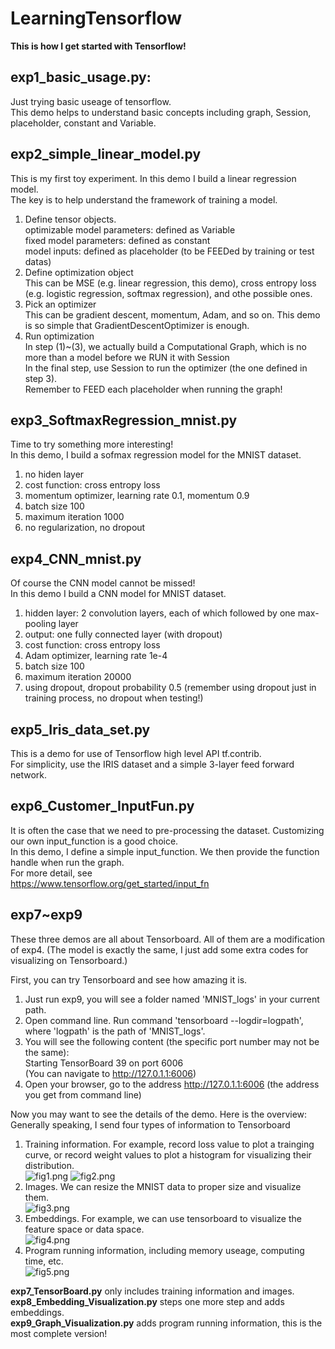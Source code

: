 # LearningTensorflow        
**This is how I get started with Tensorflow!**

## exp1_basic_usage.py:     
Just trying basic useage of tensorflow.     
This demo helps to understand basic concepts including graph, Session, placeholder, constant and Variable.

## exp2_simple_linear_model.py    
This is my first toy experiment. In this demo I build a linear regression model.     
The key is to help understand the framework of training a model.      
1. Define tensor objects.    
optimizable model parameters: defined as Variable    
fixed model parameters: defined as constant    
model inputs: defined as placeholder (to be FEEDed by training or test datas)    
2. Define optimization object    
This can be MSE (e.g. linear regression, this demo), cross entropy loss (e.g. logistic regression, softmax regression), and othe possible ones.    
3. Pick an optimizer    
This can be gradient descent, momentum, Adam, and so on. This demo is so simple that GradientDescentOptimizer is enough.    
4. Run optimization    
In step (1)~(3), we actually build a Computational Graph, which is no more than a model before we RUN it with Session    
In the final step, use Session to run the optimizer (the one defined in step 3).    
Remember to FEED each placeholder when running the graph!

## exp3_SoftmaxRegression_mnist.py    
Time to try something more interesting!    
In this demo, I build a sofmax regression model for the MNIST dataset.    
1. no hiden layer    
2. cost function: cross entropy loss    
3. momentum optimizer, learning rate 0.1, momentum 0.9    
4. batch size 100    
5. maximum iteration 1000    
6. no regularization, no dropout

## exp4_CNN_mnist.py    
Of course the CNN model cannot be missed!    
In this demo I build a CNN model for MNIST dataset.    
1. hidden layer: 2 convolution layers, each of which followed by one max-pooling layer    
2. output: one fully connected layer (with dropout)    
3. cost function: cross entropy loss    
4. Adam optimizer, learning rate 1e-4    
5. batch size 100    
6. maximum iteration 20000    
7. using dropout, dropout probability 0.5 (remember using dropout just in training process, no dropout when testing!)

## exp5_Iris_data_set.py
This is a demo for use of Tensorflow high level API tf.contrib.    
For simplicity, use the IRIS dataset and a simple 3-layer feed forward network.

## exp6_Customer_InputFun.py
It is often the case that we need to pre-processing the dataset. Customizing our own input_function is a good choice.     
In this demo, I define a simple input_function. We then provide the function handle when run the graph.     
For more detail, see   
https://www.tensorflow.org/get_started/input_fn

## exp7~exp9
These three demos are all about Tensorboard. All of them are a modification of exp4. (The model is exactly the same, I just add some extra codes for visualizing on Tensorboard.)

First, you can try Tensorboard and see how amazing it is.       
1. Just run exp9, you will see a folder named 'MNIST_logs' in your current path.    
2. Open command line. Run command 'tensorboard --logdir=logpath', where 'logpath' is the path of 'MNIST_logs'.    
3. You will see the following content (the specific port number may not be the same):    
Starting TensorBoard 39 on port 6006    
(You can navigate to http://127.0.1.1:6006)    
4. Open your browser, go to the address http://127.0.1.1:6006 (the address you get from command line)

Now you may want to see the details of the demo. Here is the overview:    
Generally speaking, I send four types of information to Tensorboard    
1. Training information. For example, record loss value to plot a trainging curve, or record weight values to plot a histogram for visualizing their distribution.  
![fig1.png](https://github.com/SaoYan/LearningTensorflow/blob/master/Figures/fig1.png)
![fig2.png](https://github.com/SaoYan/LearningTensorflow/blob/master/Figures/fig2.png)
2. Images. We can resize the MNIST data to proper size and visualize them.  
![fig3.png](https://github.com/SaoYan/LearningTensorflow/blob/master/Figures/fig3.png)
3. Embeddings. For example, we can use tensorboard to visualize the feature space or data space.  
![fig4.png](https://github.com/SaoYan/LearningTensorflow/blob/master/Figures/fig4.png)
4. Program running information, including memory useage, computing time, etc.  
![fig5.png](https://github.com/SaoYan/LearningTensorflow/blob/master/Figures/fig5.png)

**exp7_TensorBoard.py** only includes training information and images.    
**exp8_Embedding_Visualization.py** steps one more step and adds embeddings.    
**exp9_Graph_Visualization.py** adds program running information, this is the most complete version!
